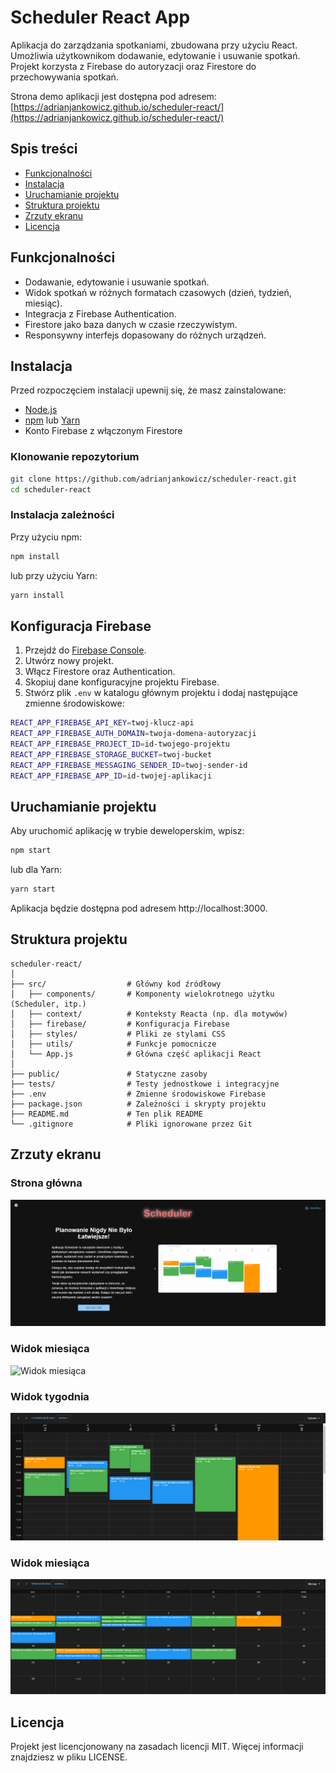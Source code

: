 # Scheduler React App

Aplikacja do zarządzania spotkaniami, zbudowana przy użyciu React. Umożliwia użytkownikom dodawanie, edytowanie i usuwanie spotkań. Projekt korzysta z Firebase do autoryzacji oraz Firestore do przechowywania spotkań.

Strona demo aplikacji jest dostępna pod adresem: [https://adrianjankowicz.github.io/scheduler-react/](https://adrianjankowicz.github.io/scheduler-react/)

## Spis treści

- [Funkcjonalności](#funkcjonalności)
- [Instalacja](#instalacja)
- [Uruchamianie projektu](#uruchamianie-projektu)
- [Struktura projektu](#struktura-projektu)
- [Zrzuty ekranu](#zrzuty-ekranu)
- [Licencja](#licencja)

## Funkcjonalności

- Dodawanie, edytowanie i usuwanie spotkań.
- Widok spotkań w różnych formatach czasowych (dzień, tydzień, miesiąc).
- Integracja z Firebase Authentication.
- Firestore jako baza danych w czasie rzeczywistym.
- Responsywny interfejs dopasowany do różnych urządzeń.

## Instalacja

Przed rozpoczęciem instalacji upewnij się, że masz zainstalowane:

- [Node.js](https://nodejs.org/)
- [npm](https://www.npmjs.com/) lub [Yarn](https://yarnpkg.com/)
- Konto Firebase z włączonym Firestore

### Klonowanie repozytorium

```bash
git clone https://github.com/adrianjankowicz/scheduler-react.git
cd scheduler-react
```

### Instalacja zależności
Przy użyciu npm:
```bash
npm install
```

lub przy użyciu Yarn:
```bash
yarn install
```

## Konfiguracja Firebase

1. Przejdź do [Firebase Console](https://console.firebase.google.com/).
2. Utwórz nowy projekt.
3. Włącz Firestore oraz Authentication.
4. Skopiuj dane konfiguracyjne projektu Firebase.
5. Stwórz plik `.env` w katalogu głównym projektu i dodaj następujące zmienne środowiskowe:


```bash
REACT_APP_FIREBASE_API_KEY=twoj-klucz-api
REACT_APP_FIREBASE_AUTH_DOMAIN=twoja-domena-autoryzacji
REACT_APP_FIREBASE_PROJECT_ID=id-twojego-projektu
REACT_APP_FIREBASE_STORAGE_BUCKET=twoj-bucket
REACT_APP_FIREBASE_MESSAGING_SENDER_ID=twoj-sender-id
REACT_APP_FIREBASE_APP_ID=id-twojej-aplikacji

```

## Uruchamianie projektu

Aby uruchomić aplikację w trybie deweloperskim, wpisz:
```bash
npm start
```
lub dla Yarn:
```bash
yarn start
```
Aplikacja będzie dostępna pod adresem http://localhost:3000.

## Struktura projektu
```
scheduler-react/
│
├── src/                  # Główny kod źródłowy
│   ├── components/       # Komponenty wielokrotnego użytku (Scheduler, itp.)
│   ├── context/          # Konteksty Reacta (np. dla motywów)
│   ├── firebase/         # Konfiguracja Firebase
│   ├── styles/           # Pliki ze stylami CSS
│   ├── utils/            # Funkcje pomocnicze
│   └── App.js            # Główna część aplikacji React
│
├── public/               # Statyczne zasoby
├── tests/                # Testy jednostkowe i integracyjne
├── .env                  # Zmienne środowiskowe Firebase
├── package.json          # Zależności i skrypty projektu
├── README.md             # Ten plik README
└── .gitignore            # Pliki ignorowane przez Git
```

## Zrzuty ekranu

### Strona główna
![Strona główna](src/images/homeView.png)

### Widok miesiąca
![Widok miesiąca](src/images/alendarView3.png)

### Widok tygodnia
![Widok tygodnia](src/images/calendarView2.png)

### Widok miesiąca
![Widok miesiąca](src/images/calendarView4.png)

## Licencja
Projekt jest licencjonowany na zasadach licencji MIT. Więcej informacji znajdziesz w pliku LICENSE.
